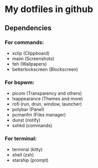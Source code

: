 # My dotfiles in github

## Dependencies

### For commands:

- xclip (Clippboard)
- maim (Screenshots)
- feh (Wallpapers)
- betterlockscreen (Blockscreen)

### For bspwm:

- picom (Transparency and others)
- lxappearance (Themes and more)
- rofi (run, drun, window, launcher)
- polybar (Panel)
- pcmanfm (Files manager)
- dunst (notify)
- sxhkd (commands)

### For terminal:

- terminal (kitty)
- shell (zsh)
- starship (prompt)
